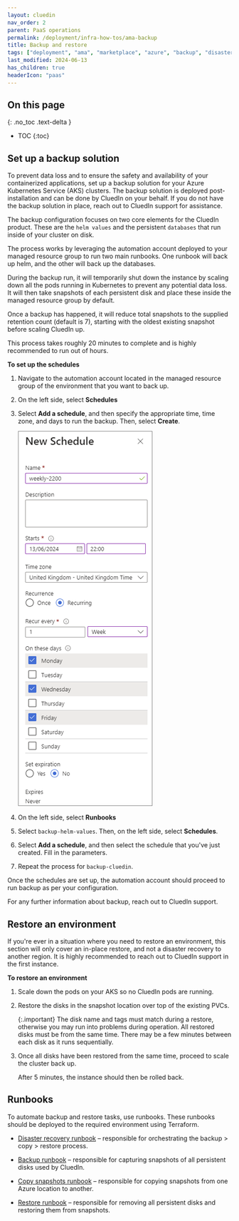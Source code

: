```yaml
---
layout: cluedin
nav_order: 2
parent: PaaS operations
permalink: /deployment/infra-how-tos/ama-backup
title: Backup and restore
tags: ["deployment", "ama", "marketplace", "azure", "backup", "disaster recovery", "DR"]
last_modified: 2024-06-13
has_children: true
headerIcon: "paas"
---
```

## On this page
{: .no_toc .text-delta }
- TOC
{:toc}

## Set up a backup solution

To prevent data loss and to ensure the safety and availability of your containerized applications, set up a backup solution for your Azure Kubernetes Service (AKS) clusters. The backup solution is deployed post-installation and can be done by CluedIn on your behalf. If you do not have the backup solution in place, reach out to CluedIn support for assistance.

The backup configuration focuses on two core elements for the CluedIn product. These are the `helm values` and the persistent `databases` that run inside of your cluster on disk.

The process works by leveraging the automation account deployed to your managed resource group to run two main runbooks. One runbook will back up helm, and the other will back up the databases.

During the backup run, it will temporarily shut down the instance by scaling down all the pods running in Kubernetes to prevent any potential data loss. It will then take snapshots of each persistent disk and place these inside the managed resource group by default.

Once a backup has happened, it will reduce total snapshots to the supplied retention count (default is 7), starting with the oldest existing snapshot before scaling CluedIn up.

This process takes roughly 20 minutes to complete and is highly recommended to run out of hours.

**To set up the schedules**

1. Navigate to the automation account located in the managed resource group of the environment that you want to back up.

1. On the left side, select **Schedules**

1. Select **Add a schedule**, and then specify the appropriate time, time zone, and days to run the backup. Then, select **Create**.

   ![backup-schedule](../../assets/images/ama/howtos/backup-schedule.png)

1. On the left side, select **Runbooks**

1. Select `backup-helm-values`. Then, on the left side, select **Schedules**.

1. Select **Add a schedule**, and then select the schedule that you've just created. Fill in the parameters.

1. Repeat the process for `backup-cluedin`.

Once the schedules are set up, the automation account should proceed to run backup as per your configuration.

For any further information about backup, reach out to CluedIn support.

## Restore an environment

If you're ever in a situation where you need to restore an environment, this section will only cover an in-place restore, and not a disaster recovery to another region. It is highly recommended to reach out to CluedIn support in the first instance. 

**To restore an environment**

1. Scale down the pods on your AKS so no CluedIn pods are running.

1. Restore the disks in the snapshot location over top of the existing PVCs.

   {:.important}
   The disk name and tags must match during a restore, otherwise you may run into problems during operation.
   All restored disks must be from the same time. There may be a few minutes between each disk as it runs sequentially.

1. Once all disks have been restored from the same time, proceed to scale the cluster back up.

    After 5 minutes, the instance should then be rolled back.

## Runbooks

To automate backup and restore tasks, use runbooks. These runbooks should be deployed to the required environment using Terraform.

- [Disaster recovery runbook](/paas-operations/automation/disaster-recovery-runbook) – responsible for orchestrating the backup > copy > restore process.

- [Backup runbook](/paas-operations/automation/backup-runbook) – responsible for capturing snapshots of all persistent disks used by CluedIn.

- [Copy snapshots runbook](/paas-operations/automation/copy-snapshots-runbook) – responsible for copying snapshots from one Azure location to another.

- [Restore runbook](/paas-operations/automation/restore-runbook) – responsible for removing all persistent disks and restoring them from snapshots.
